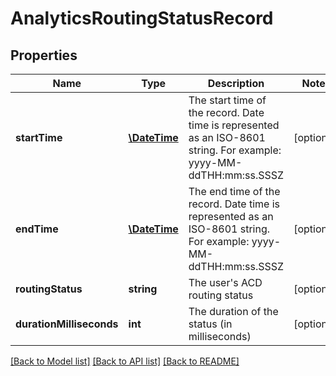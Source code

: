 # AnalyticsRoutingStatusRecord

## Properties
Name | Type | Description | Notes
------------ | ------------- | ------------- | -------------
**startTime** | [**\DateTime**](\DateTime.md) | The start time of the record. Date time is represented as an ISO-8601 string. For example: yyyy-MM-ddTHH:mm:ss.SSSZ | [optional] 
**endTime** | [**\DateTime**](\DateTime.md) | The end time of the record. Date time is represented as an ISO-8601 string. For example: yyyy-MM-ddTHH:mm:ss.SSSZ | [optional] 
**routingStatus** | **string** | The user&#39;s ACD routing status | [optional] 
**durationMilliseconds** | **int** | The duration of the status (in milliseconds) | [optional] 

[[Back to Model list]](../README.md#documentation-for-models) [[Back to API list]](../README.md#documentation-for-api-endpoints) [[Back to README]](../README.md)


